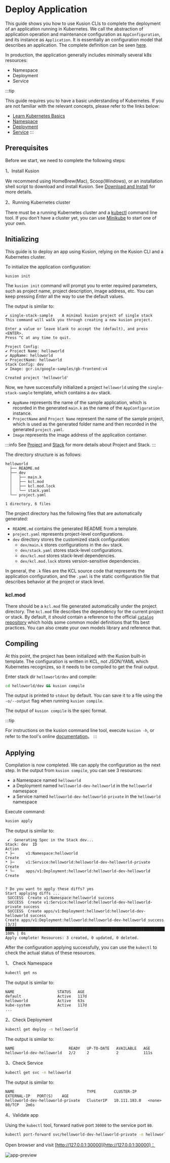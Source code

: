 # Deploy Application

This guide shows you how to use Kusion CLIs to complete the deployment of an application running in Kubernetes.
We call the abstraction of application operation and maintenance configuration as `AppConfiguration`, and its instance as `Application`.
It is essentially an configuration model that describes an application. The complete definition can be seen [here](/docs/user_docs/reference/model/catalog_models/doc_app_configuration.md).

In production, the application generally includes minimally several k8s resources:

- Namespace
- Deployment
- Service

:::tip

This guide requires you to have a basic understanding of Kubernetes.
If you are not familiar with the relevant concepts, please refer to the links below:

- [Learn Kubernetes Basics](https://kubernetes.io/docs/tutorials/kubernetes-basics/)
- [Namespace](https://kubernetes.io/docs/concepts/overview/working-with-objects/namespaces/)
- [Deployment](https://kubernetes.io/docs/concepts/workloads/controllers/deployment/)
- [Service](https://kubernetes.io/docs/concepts/services-networking/service/)
:::

## Prerequisites

Before we start, we need to complete the following steps:

1、Install Kusion

We recommend using HomeBrew(Mac), Scoop(Windows), or an installation shell script to download and install Kusion.
See [Download and Install](/docs/user_docs/getting-started/install) for more details.

2、Running Kubernetes cluster

There must be a running Kubernetes cluster and a [kubectl](https://Kubernetes.io/docs/tasks/tools/#kubectl) command line tool.
If you don't have a cluster yet, you can use [Minikube](https://minikube.sigs.k8s.io/docs/tutorials/multi_node/) to start one of your own.

## Initializing

This guide is to deploy an app using Kusion, relying on the Kusion CLI and a Kubernetes cluster.

To initialize the application configuration:

```bash
kusion init
```

The `kusion init` command will prompt you to enter required parameters, such as project name, project description, image address, etc.
You can keep pressing _Enter_ all the way to use the default values.

The output is similar to:

```
✔ single-stack-sample    A minimal kusion project of single stack
This command will walk you through creating a new kusion project.

Enter a value or leave blank to accept the (default), and press <ENTER>.
Press ^C at any time to quit.

Project Config:
✔ Project Name: helloworld
✔ AppName: helloworld
✔ ProjectName: helloworld
Stack Config: dev
✔ Image: gcr.io/google-samples/gb-frontend:v4

Created project 'helloworld'
```

Now, we have successfully initialized a project `helloworld` using the `single-stack-sample` template, which contains a `dev` stack. 

- `AppName` represents the name of the sample application, which is recorded in the generated `main.k` as the name of the `AppConfiguration` instance.
- `ProjectName` and `Project Name` represent the name of the sample project, which is used as the generated folder name and then recorded in the generated `project.yaml`.
- `Image` represents the image address of the application container.

:::info
See [Project](/user_docs/concepts/project/project.md) and [Stack](/user_docs/concepts/stack/stack.md) for more details about Project and Stack.
:::

The directory structure is as follows:

```
helloworld
  ├── README.md
  ├── dev
  │   ├── main.k
  │   ├── kcl.mod
  │   ├── kcl.mod.lock
  │   └── stack.yaml
  └── project.yaml

1 directory, 6 files
```

The project directory has the following files that are automatically generated:
- `README.md` contains the generated README from a template.
- `project.yaml` represents project-level configurations.
- `dev` directory stores the customized stack configuration:
  - `dev/main.k` stores configurations in the `dev` stack.
  - `dev/stack.yaml` stores stack-level configurations.
  - `dev/kcl.mod` stores stack-level dependencies.
  - `dev/kcl.mod.lock` stores version-sensitive dependencies.

In general, the `.k` files are the KCL source code that represents the application configuration, and the `.yaml` is the static configuration file that describes behavior at the project or stack level.

### kcl.mod
There should be a `kcl.mod` file generated automatically under the project directory. The `kcl.mod` file describes the dependency for the current project or stack. By default, it should contain a reference to the official [`catalog` repository](https://github.com/KusionStack/catalog) which holds some common model definitions that fits best practices. You can also create your own models library and reference that.

## Compiling

At this point, the project has been initialized with the Kusion built-in template.
The configuration is written in KCL, not JSON/YAML which Kubernetes recognizes, so it needs to be compiled to get the final output.

Enter stack dir `helloworld/dev` and compile:

```bash
cd helloworld/dev && kusion compile
```

The output is printed to `stdout` by default. You can save it to a file using the `-o/--output` flag when running `kusion compile`.

The output of `kusion compile` is the spec format.

:::tip

For instructions on the kusion command line tool, execute `kusion -h`, or refer to the tool's online [documentation](/docs/user_docs/reference/cli/kusion/index)。
:::

## Applying

Compilation is now completed. We can apply the configuration as the next step. In the output from `kusion compile`, you can see 3 resources:

- a Namespace named `helloworld`
- a Deployment named `helloworld-dev-helloworld` in the `helloworld` namespace
- a Service named `helloworld-dev-helloworld-private` in the `helloworld` namespace

Execute command:

```bash
kusion apply
```

The output is similar to:

```
 ✔︎  Generating Spec in the Stack dev...                                                                                                                                                                                                                                         
Stack: dev  ID                                                       Action
* ├─     v1:Namespace:helloworld                                  Create
* ├─     v1:Service:helloworld:helloworld-dev-helloworld-private  Create
* └─     apps/v1:Deployment:helloworld:helloworld-dev-helloworld  Create


? Do you want to apply these diffs? yes
Start applying diffs ...
 SUCCESS  Create v1:Namespace:helloworld success                                                                                                                                                                                                                                
 SUCCESS  Create v1:Service:helloworld:helloworld-dev-helloworld-private success                                                                                                                                                                                                
 SUCCESS  Create apps/v1:Deployment:helloworld:helloworld-dev-helloworld success                                                                                                                                                                                                
Create apps/v1:Deployment:helloworld:helloworld-dev-helloworld success [3/3] █████████████████████████████████████████████████████████████████████████████████████████████████████████████████████████████████████████████████████████████████████████████████████████ 100% | 0s
Apply complete! Resources: 3 created, 0 updated, 0 deleted.
```

After the configuration applying successfully, you can use the `kubectl` to check the actual status of these resources.

1、 Check Namespace

```bash
kubectl get ns
```

The output is similar to:

```
NAME                   STATUS   AGE
default                Active   117d
helloworld             Active   63s
kube-system            Active   117d
...
```

2、Check Deployment

```bash
kubectl get deploy -n helloworld
```

The output is similar to:

```
NAME                        READY   UP-TO-DATE   AVAILABLE   AGE
helloworld-dev-helloworld   2/2     2            2           111s
```

3、Check Service

```bash
kubectl get svc -n helloworld
```

The output is similar to:

```
NAME                                TYPE        CLUSTER-IP     EXTERNAL-IP   PORT(S)    AGE
helloworld-dev-helloworld-private   ClusterIP   10.111.183.0   <none>        80/TCP   2m6s
```

4、Validate app

Using the `kubectl` tool, forward native port `30000` to the service port `80`.

```bash
kubectl port-forward svc/helloworld-dev-helloworld-private -n helloworld 30000:80
```

Open browser and visit [http://127.0.0.1:30000](http://127.0.0.1:30000)：

![app-preview](/img/docs/user_docs/guides/working-with-k8s/app-preview.png)
